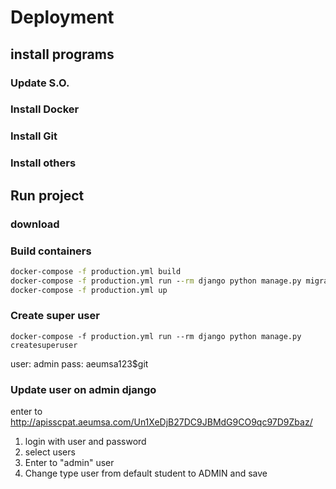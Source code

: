 # Deployment

## install programs
### Update S.O.
### Install Docker
### Install Git
### Install others

## Run project
### download
### Build containers
```cmd
docker-compose -f production.yml build
docker-compose -f production.yml run --rm django python manage.py migrate
docker-compose -f production.yml up
```


### Create super user

```shell script
docker-compose -f production.yml run --rm django python manage.py createsuperuser
```

user: admin
pass: aeumsa123$git 

### Update user on admin django
enter to  http://apisscpat.aeumsa.com/Un1XeDjB27DC9JBMdG9CO9qc97D9Zbaz/
1. login with user and password
2. select users
3. Enter to "admin" user
4. Change type user from default student to ADMIN and save
